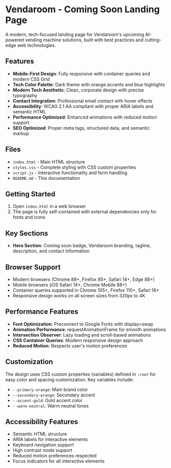 # Vendaroom - Coming Soon Landing Page

A modern, tech-focused landing page for Vendaroom's upcoming AI-powered vending machine solutions, built with best practices and cutting-edge web technologies.

## Features

- **Mobile-First Design**: Fully responsive with container queries and modern CSS Grid
- **Tech Color Palette**: Dark theme with orange accents and blue highlights
- **Modern Tech Aesthetic**: Clean, corporate design with precise typography
- **Contact Integration**: Professional email contact with hover effects
- **Accessibility**: WCAG 2.1 AA compliant with proper ARIA labels and semantic HTML
- **Performance Optimized**: Enhanced animations with reduced motion support
- **SEO Optimized**: Proper meta tags, structured data, and semantic markup

## Files

- `index.html` - Main HTML structure
- `styles.css` - Complete styling with CSS custom properties
- `script.js` - Interactive functionality and form handling
- `README.md` - This documentation

## Getting Started

1. Open `index.html` in a web browser
2. The page is fully self-contained with external dependencies only for fonts and icons

## Key Sections

- **Hero Section**: Coming soon badge, Vendaroom branding, tagline, description, and contact information

## Browser Support

- Modern browsers (Chrome 88+, Firefox 85+, Safari 14+, Edge 88+)
- Mobile browsers (iOS Safari 14+, Chrome Mobile 88+)
- Container queries supported in Chrome 105+, Firefox 110+, Safari 16+
- Responsive design works on all screen sizes from 320px to 4K

## Performance Features

- **Font Optimization**: Preconnect to Google Fonts with display=swap
- **Animation Performance**: requestAnimationFrame for smooth animations
- **Intersection Observer**: Lazy loading and scroll-based animations
- **CSS Container Queries**: Modern responsive design approach
- **Reduced Motion**: Respects user's motion preferences

## Customization

The design uses CSS custom properties (variables) defined in `:root` for easy color and spacing customization. Key variables include:

- `--primary-orange`: Main brand color
- `--secondary-orange`: Secondary accent
- `--accent-gold`: Gold accent color
- `--warm-neutral`: Warm neutral tones

## Accessibility Features

- Semantic HTML structure
- ARIA labels for interactive elements
- Keyboard navigation support
- High contrast mode support
- Reduced motion preferences respected
- Focus indicators for all interactive elements
